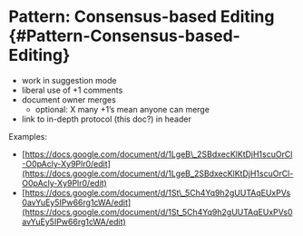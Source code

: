 # Pattern: Consensus-based Editing {#Pattern-Consensus-based-Editing}

* work in suggestion mode
* liberal use of +1 comments
* document owner merges
  * optional: X many +1’s mean anyone can merge
* link to in-depth protocol \(this doc?\) in header

Examples:

* [https://docs.google.com/document/d/1LgeB\_2SBdxecKlKtDjH1scuOrCl-O0pAcly-Xy9Plr0/edit](https://docs.google.com/document/d/1LgeB_2SBdxecKlKtDjH1scuOrCl-O0pAcly-Xy9Plr0/edit)
* [https://docs.google.com/document/d/1St\_5Ch4Yq9h2gUUTAqEUxPVs0avYuEy5IPw66rg1cWA/edit](https://docs.google.com/document/d/1St_5Ch4Yq9h2gUUTAqEUxPVs0avYuEy5IPw66rg1cWA/edit)



